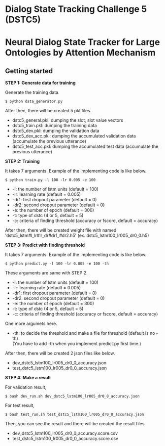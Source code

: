 # Dialog State Tracking Challenge 5 (DSTC5)

# Neural Dialog State Tracker for Large Ontologies by Attention Mechanism

## Getting started

**STEP 1: Generate data for training** </br>

Generate the training data.

    $ python data_generator.py  

After then, there will be created 5 pkl files.

* dstc5_general.pkl: dumping the slot, slot value vectors </br>
* dstc5_train.pkl: dumping the training data </br>
* dstc5_dev.pkl: dumping the validation data </br>
* dstc5_dev_acc.pkl: dumping the accumulated validation data (accumulate the previous utterance) </br>
* dstc5_test_acc.pkl: dumping the accumulated test data (accumulate the previous utterance) </br>

**STEP 2: Training** </br>

It takes 7 arguments. Example of the implementing code is like below. 

    $ python train.py -l 100 -lr 0.005 -e 100

*  -l: the number of lstm units (default = 100) </br>
* -lr: learning rate (default = 0.005) </br>
* -dr1: first dropout parameter (default = 0) </br>
* -dr2: second dropout parameter (default = 0) </br>
*  -e: the number of epoch (default = 300) </br>
*  -t: type of dstc (4 or 5, default = 5) </br>
*  -c: criteria of finding threshold (accuracy or fscore, default = accuracy) </br>

After then, there will be created weight file with named 'dstc5_lstm#l_lr#lr_dr#dr1_#dr2.h5' (ex. dstc5_lstm100_lr005_dr0_0.h5)

**STEP 3: Predict with finding threshold** </br>

It takes 7 arguments. Example of the implementing code is like below. 

    $ python predict.py -l 100 -lr 0.005 -e 100 -th

These arguments are same with STEP 2.

*   -l: the number of lstm units (default = 100) </br>
*  -lr: learning rate (default = 0.005) </br>
* -dr1: first dropout parameter (default = 0) </br>
* -dr2: second dropout parameter (default = 0) </br>
*   -e: the number of epoch (default = 300) </br>
*   -t: type of dstc (4 or 5, default = 5) </br>
*   -c: criteria of finding threshold (accuracy or fscore, default = accuracy) </br>

One more argumets here.

*   -th: to decide the threshold and make a file for threshold (default is no -th) </br>
  (You have to add -th when you implement predict.py first time.)

After then, there will be created 2 json files like below.

* dev_dstc5_lstm100_lr005_dr0_0_accuracy.json </br>
* test_dstc5_lstm100_lr005_dr0_0_accuracy.json </br>

**STEP 4: Make a result** </br>

For validation result,

    $ bash dev_run.sh dev_dstc5_lstm100_lr005_dr0_0_accuracy.json

For test result,

    $ bash test_run.sh test_dstc5_lstm100_lr005_dr0_0_accuracy.json

Then, you can see the result and there will be created the result files.

* dev_dstc5_lstm100_lr005_dr0_0_accuracy.score.csv </br>
* test_dstc5_lstm100_lr005_dr0_0_accuracy.score.csv
